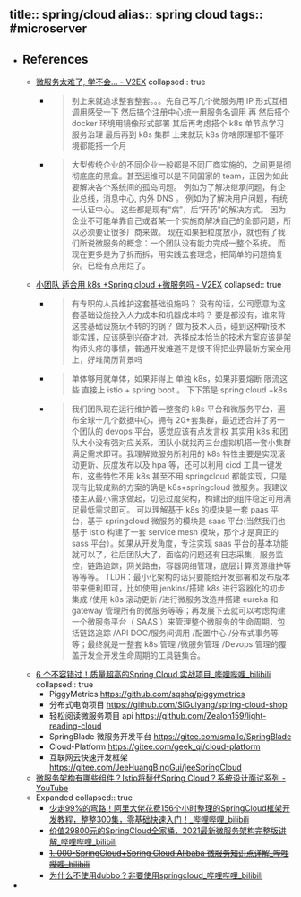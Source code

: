 title:: spring/cloud
alias:: spring cloud
tags:: #microserver
-
- ## References
  - [微服务太难了, 学不会... - V2EX](https://www.v2ex.com/t/731988)
    collapsed:: true
    - > 别上来就追求整套整套。。。先自己写几个微服务用 IP 形式互相调用感受一下 然后搞个注册中心统一用服务名调用 再 然后搭个 docker 环境用镜像形式部署 其后再考虑搭个 k8s 单节点学习服务治理 最后再到 k8s 集群 上来就玩 k8s 你啥原理都不懂环境都能搭一个月
    - >大型传统企业的不同企业一般都是不同厂商实施的，之间更是彻彻底底的黑盒。甚至运维可以是不同国家的 team，正因为如此要解决各个系统间的孤岛问题。
      例如为了解决继承问题，有企业总线，消息中心, 内外 DNS 。
      例如为了解决用户问题，有统一认证中心。
      这些都是现有“病”，后“开药”的解决方式。
      因为企业不可能单靠自己或者某一个实施商解决自己的全部问题，所以必须要让很多厂商来做。
      现在如果把粒度放小，就也有了我们所说微服务的概念：一个团队没有能力完成一整个系统。
      而现在更多是为了拆而拆，用实践去套理念，把简单的问题搞复杂。已经有点用烂了。
  - [小团队 适合用 k8s +Spring cloud +微服务吗 - V2EX](https://www.v2ex.com/t/733080)
    collapsed:: true
    - > 有专职的人员维护这套基础设施吗？
      没有的话，公司愿意为这套基础设施投入人力成本和机器成本吗？
      要是都没有，谁来背这套基础设施玩不转的的锅？
      > 做为技术人员，碰到这种新技术能实践，应该感到兴奋才对。选择成本恰当的技术方案应该是架构师头疼的事情，普通开发难道不是恨不得把业界最新方案全用上，好堆简历背景吗
    - > 单体够用就单体，如果非得上 单独 k8s，如果非要熔断 限流这些 直接上 istio + spring boot 。 下下策是 spring cloud +k8s
    - > 我们团队现在运行维护着一整套的 k8s 平台和微服务平台，遍布全球十几个数据中心，拥有 20+套集群，最近还合并了另一个团队的 devops 平台，感觉应该有点发言权
      > 其实用 k8s 和团队大小没有强对应关系，团队小就找两三台虚拟机搭一套小集群满足需求即可。我理解微服务所利用的 k8s 特性主要是实现滚动更新、灰度发布以及 hpa 等，还可以利用 cicd 工具一键发布，这些特性不用 k8s 甚至不用 springcloud 都能实现，只是现有比较成熟的方案的确是 k8s+springcloud 微服务。我建议楼主从最小需求做起，切忌过度架构，构建出的组件稳定可用满足最低需求即可。
      > 可以理解基于 k8s 的模块是一套 paas 平台，基于 springcloud 微服务的模块是 saas 平台(当然我们也基于 istio 构建了一套 service mesh 模块，那个才是真正的 sass 平台）。如果从开发角度，专注实现 saas 平台的基本功能就可以了，往后团队大了，面临的问题还有日志采集，服务监控，链路追踪，网关路由，容器网络管理，底层计算资源维护等等等等。
      > TLDR：最小化架构的话只要能给开发部署和发布版本带来便利即可，比如使用 jenkins/搭建 k8s 进行容器化的初步集成 /使用 k8s 滚动更新 /进行微服务改造并搭建 eureka 和 gateway 管理所有的微服务等等；再发展下去就可以考虑构建一个微服务平台（ SAAS ）来管理整个微服务的生命周期，包括链路追踪 /API DOC/服务间调用 /配置中心 /分布式事务等等；最终就是一整套 k8s 管理 /微服务管理 /Devops 管理的覆盖开发全开发生命周期的工具链集合。
  - [6 个不容错过！质量超高的Spring Cloud 实战项目_哔哩哔哩_bilibili](https://www.bilibili.com/video/BV1aw411R7ki/)
    collapsed:: true
    - PiggyMetrics https://github.com/sqshq/piggymetrics
    - 分布式电商项目 https://github.com/SiGuiyang/spring-cloud-shop
    - 轻松阅读微服务项目 api https://github.com/Zealon159/light-reading-cloud
    - SpringBlade 微服务开发平台 https://gitee.com/smallc/SpringBlade
    - Cloud-Platform https://gitee.com/geek_qi/cloud-platform
    - 互联网云快速开发框架 https://gitee.com/JeeHuangBingGui/jeeSpringCloud
  - [微服务架构有哪些组件？Istio将替代Spring Cloud？系统设计面试系列 - YouTube](https://www.youtube.com/watch?v=cxgiEtCN6tk)
  - Expanded
    collapsed:: true
    - [少走99%的弯路！阿里大佬花费156个小时整理的SpringCloud框架开发教程，整整300集，零基础快速入门！_哔哩哔哩_bilibili](https://www.bilibili.com/video/BV1rB4y1v7HB/)
    - [价值29800元的SpringCloud全家桶，2021最新微服务架构完整版讲解_哔哩哔哩_bilibili](https://www.bilibili.com/video/BV17q4y177yt/)
    - ~~[1. 000-SpringCloud+Spring Cloud Alibaba 微服务知识点详解_哔哩哔哩_bilibili](https://www.bilibili.com/video/BV1a3411b7c4?p=1)~~
    - [为什么不使用dubbo？非要使用springcloud_哔哩哔哩_bilibili](https://www.bilibili.com/video/BV1zB4y1k7ss/)
-